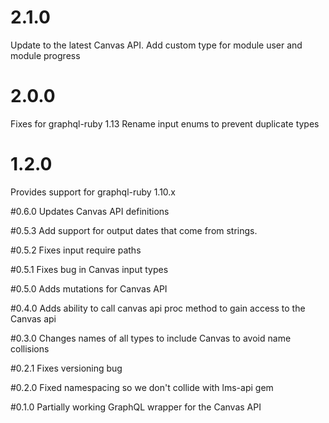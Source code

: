 # 2.1.0
Update to the latest Canvas API.
Add custom type for module user and module progress

# 2.0.0
Fixes for graphql-ruby 1.13
Rename input enums to prevent duplicate types

# 1.2.0
Provides support for graphql-ruby 1.10.x

#0.6.0
Updates Canvas API definitions

#0.5.3
Add support for output dates that come from strings.

#0.5.2
Fixes input require paths

#0.5.1
Fixes bug in Canvas input types

#0.5.0
Adds mutations for Canvas API

#0.4.0
Adds ability to call canvas api proc method to gain access to the Canvas api

#0.3.0
Changes names of all types to include Canvas to avoid name collisions

#0.2.1
Fixes versioning bug

#0.2.0
Fixed namespacing so we don't collide with lms-api gem

#0.1.0
Partially working GraphQL wrapper for the Canvas API
